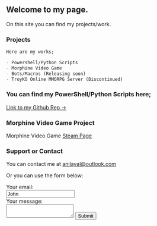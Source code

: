 ## Welcome to my page.

On this site you can find my projects/work.

### Projects

```markdown
Here are my works;

- Powershell/Python Scripts
- Morphine Video Game
- Bots/Macros (Releasing soon)
- TroyKO Online MMORPG Server (Discontinued)

```

### You can find my PowerShell/Python Scripts here;

[Link to my Github Rep ->](https://github.com/Akkuuu/Powershell-Scripts)

### Morphine Video Game Project

Morphine Video Game <a href = "https://store.steampowered.com/app/410430/Morphine">Steam Page</a>

### Support or Contact

You can contact me at <a href = "mailto: anilayal@outlook.com">anilayal@outlook.com</a>

Or you can use the form below:


<form action="https://formspree.io/xzbjgplp">
  <label for="fname">Your email:</label><br>
  <input type="text" id="fname" name="fname" value="John"><br>
  <label for="lname">Your message:</label><br>
  <textarea name="message"></textarea>
  <input type="submit" value="Submit">
</form> 